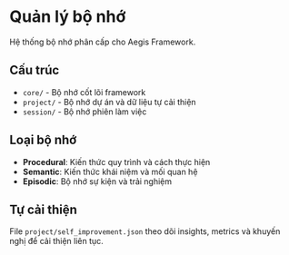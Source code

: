 # Quản lý bộ nhớ

Hệ thống bộ nhớ phân cấp cho Aegis Framework.

## Cấu trúc
- `core/` - Bộ nhớ cốt lõi framework
- `project/` - Bộ nhớ dự án và dữ liệu tự cải thiện
- `session/` - Bộ nhớ phiên làm việc

## Loại bộ nhớ
- **Procedural**: Kiến thức quy trình và cách thực hiện
- **Semantic**: Kiến thức khái niệm và mối quan hệ
- **Episodic**: Bộ nhớ sự kiện và trải nghiệm

## Tự cải thiện
File `project/self_improvement.json` theo dõi insights, metrics và khuyến nghị để cải thiện liên tục. 